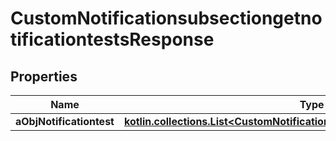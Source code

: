 
# CustomNotificationsubsectiongetnotificationtestsResponse

## Properties
| Name | Type | Description | Notes |
| ------------ | ------------- | ------------- | ------------- |
| **aObjNotificationtest** | [**kotlin.collections.List&lt;CustomNotificationtestgetnotificationtestsResponse&gt;**](CustomNotificationtestgetnotificationtestsResponse.md) |  |  |



